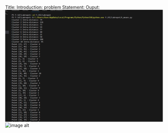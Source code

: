 Title:
Introduction:
problem Statement:
Ouput:
![image alt](https://github.com/Nazir942/-Artificial-Intelligence/blob/d9ea9999388f423d87ff1bfde044d0067ba5431f/Lab%20report%204/report%204%201.png)
![image alt]()
